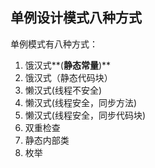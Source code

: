 ## 单例设计模式八种方式

单例模式有八种方式：

1.  饿汉式**(**静态常量**)**
2.  饿汉式（静态代码块）
3.  懒汉式(线程不安全)
4.  懒汉式(线程安全，同步方法)
5.  懒汉式(线程安全，同步代码块)
6.  双重检查
7.  静态内部类
8.  枚举